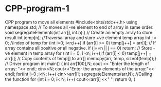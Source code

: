 # CPP-program-1
CPP program to move all elements 
#include<bits/stdc++.h>
using namespace std;
// To moves all -ve element to end of array in same order.
void segregateElements(int arr[], int n)
{
// Create an empty array to store result
int temp[n];
//Traversal array and store +ve element temp array
int j = 0; //index of temp
for (int i=0; i<n;i++)
if (arr[i] >= 0)
temp[j++] = arr[i];
// If array contains all positive or all negative.
if (j==n || j == 0)
return;
// Store -ve element in temp array
for (int i = 0; i <n; i++)
if (arr[i] < 0)
temp[j++] = arr[i];
// Copy contents of temp[] to arr[]
memcpy(arr, temp, sizeof(temp));}
// Driver program
int main()
{
int arr[100],N;
cout << "Enter the length of array: "<< endl;
cin>>N; 
cout<<"Enter the array elements of the array:"<< endl;
for(int i=0 ;i<N; i++) 
cin>>arr[i];
segregateElements(arr,N); //Calling the function
for (int i = 0; i< N; i++)
cout<<arr[i] <<" "; 
return 0;
}
